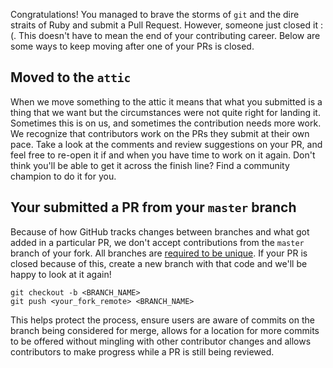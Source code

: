 Congratulations! You managed to brave the storms of `git` and the dire straits of Ruby and submit a Pull Request. However, someone just closed it :(. This doesn't have to mean the end of your contributing career. Below are some ways to keep moving after one of your PRs is closed.

## Moved to the `attic`
When we move something to the attic it means that what you submitted is a thing that we want but the circumstances were not quite right for landing it. Sometimes this is on us, and sometimes the contribution needs more work. We recognize that contributors work on the PRs they submit at their own pace. Take a look at the comments and review suggestions on your PR, and feel free to re-open it if and when you have time to work on it again. Don't think you'll be able to get it across the finish line? Find a community champion to do it for you.

## Your submitted a PR from your `master` branch
Because of how GitHub tracks changes between branches and what got added in a particular PR, we don't accept contributions from the `master` branch of your fork. All branches are [required to be unique](https://github.com/rapid7/metasploit-framework/blob/master/CONTRIBUTING.md#code-contributions). If your PR is closed because of this, create a new branch with that code and we'll be happy to look at it again!
```
git checkout -b <BRANCH_NAME>
git push <your_fork_remote> <BRANCH_NAME>
```
This helps protect the process, ensure users are aware of commits on the branch being considered for merge, allows for a location for more commits to be offered without mingling with other contributor changes and allows contributors to make progress while a PR is still being reviewed.